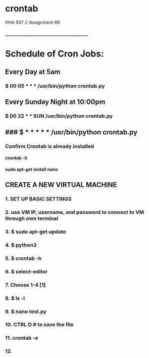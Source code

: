# crontab
HHA 507 // Assignment #6

#### ________________________________________
# Schedule of Cron Jobs:
## Every Day at 5am
### $ 00 05 * * * /usr/bin/python crontab.py

## Every Sunday Night at 10:00pm
### $ 00 22 * * SUN /usr/bin/python crontab.py

## ### $ * * * * * /usr/bin/python crontab.py


### Confirm Crontab is already installed
#### crontab -h
#### sudo apt-get install nano

## CREATE A NEW VIRTUAL MACHINE
### 1. SET UP BASIC SETTINGS
### 2. use VM IP, username, and password to connect to VM through own terminal
### 3. $ sudo apt-get update
### 4. $ python3
### 5. $ crontab -h
### 6. $ select-editor
### 7. Choose 1-4 [1]
### 8. $ ls -l
### 9. $ nano test.py
### 10. CTRL O  # to save the file
### 11. crontab -e
### 12. 
